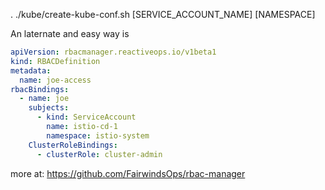 . ./kube/create-kube-conf.sh [SERVICE_ACCOUNT_NAME] [NAMESPACE]

An laternate and easy way is
```yaml
apiVersion: rbacmanager.reactiveops.io/v1beta1
kind: RBACDefinition
metadata:
  name: joe-access
rbacBindings:
  - name: joe
    subjects:
      - kind: ServiceAccount
        name: istio-cd-1
        namespace: istio-system
    ClusterRoleBindings:
      - clusterRole: cluster-admin

```
more at: https://github.com/FairwindsOps/rbac-manager
